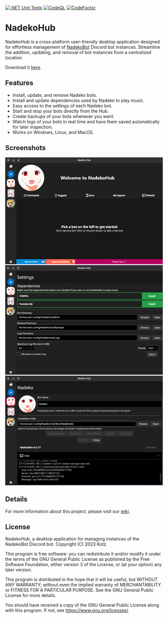 [![.NET Unit Tests][.NET-Badge]][.NET-Url]
[![CodeQL][CodeQL-Badge]][CodeQL-Url]
[![CodeFactor][CodeFactor-Badge]][CodeFactor-Url]

# NadekoHub

NadekoHub is a cross-platform user-friendly desktop application designed for effortless management of [NadekoBot][NadekoWebsite] Discord bot instances. Streamline the addition, updating, and removal of bot instances from a centralized location.

Download it [here][NadekoHubReleases].

## Features

- Install, update, and remove Nadeko bots.
- Install and update dependencies used by Nadeko to play music.
- Easy access to the settings of each Nadeko bot.
- Start and stop your bots directly from the Hub.
- Create backups of your bots whenever you want.
- Watch logs of your bots in real time and have them saved automatically for later inspection.
- Works on Windows, Linux, and MacOS.

## Screenshots

![HomeView]
![ConfigView]
![BotConfigeView]

## Details

For more information about this project, please visit our [wiki][GithubWiki].

## License

NadekoHub, a desktop application for managing instances of the NadekoBot Discord bot. 
Copyright (C) 2023  Kotz

This program is free software: you can redistribute it and/or modify
it under the terms of the GNU General Public License as published by
the Free Software Foundation, either version 3 of the License, or
(at your option) any later version.

This program is distributed in the hope that it will be useful,
but WITHOUT ANY WARRANTY; without even the implied warranty of
MERCHANTABILITY or FITNESS FOR A PARTICULAR PURPOSE.  See the
GNU General Public License for more details.

You should have received a copy of the GNU General Public License
along with this program.  If not, see <https://www.gnu.org/licenses/>.

[NadekoWebsite]: https://nadeko.bot/
[HomeView]: ./.github/readme_assets/nadekohub_home.png
[ConfigView]: ./.github/readme_assets/nadekohub_config.png
[BotConfigeView]: ./.github/readme_assets/nadekohub_botconfig.png
[GithubWiki]: ../../wiki
[NadekoHubReleases]: ../../releases/latest
[CodeFactor-Url]: https://www.codefactor.io/repository/github/kaoticz/nadekohub/overview/main
[CodeFactor-Badge]: https://www.codefactor.io/repository/github/kaoticz/nadekohub/badge/main
[.NET-Url]: ../../actions/workflows/dotnet.yml
[.NET-Badge]: ../../actions/workflows/dotnet.yml/badge.svg
[CodeQL-Url]: ../../actions/workflows/codeql.yml
[CodeQL-Badge]: ../../actions/workflows/codeql.yml/badge.svg